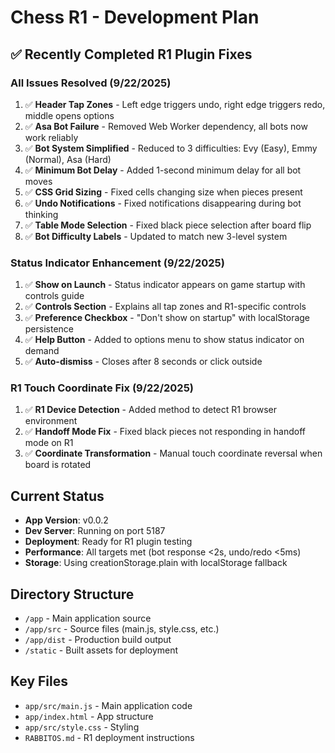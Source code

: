 # Chess R1 - Development Plan

## ✅ Recently Completed R1 Plugin Fixes

### All Issues Resolved (9/22/2025)
1. ✅ **Header Tap Zones** - Left edge triggers undo, right edge triggers redo, middle opens options
2. ✅ **Asa Bot Failure** - Removed Web Worker dependency, all bots now work reliably
3. ✅ **Bot System Simplified** - Reduced to 3 difficulties: Evy (Easy), Emmy (Normal), Asa (Hard)
4. ✅ **Minimum Bot Delay** - Added 1-second minimum delay for all bot moves
5. ✅ **CSS Grid Sizing** - Fixed cells changing size when pieces present
6. ✅ **Undo Notifications** - Fixed notifications disappearing during bot thinking
7. ✅ **Table Mode Selection** - Fixed black piece selection after board flip
8. ✅ **Bot Difficulty Labels** - Updated to match new 3-level system

### Status Indicator Enhancement (9/22/2025)
1. ✅ **Show on Launch** - Status indicator appears on game startup with controls guide
2. ✅ **Controls Section** - Explains all tap zones and R1-specific controls
3. ✅ **Preference Checkbox** - "Don't show on startup" with localStorage persistence
4. ✅ **Help Button** - Added to options menu to show status indicator on demand
5. ✅ **Auto-dismiss** - Closes after 8 seconds or click outside

### R1 Touch Coordinate Fix (9/22/2025)
1. ✅ **R1 Device Detection** - Added method to detect R1 browser environment
2. ✅ **Handoff Mode Fix** - Fixed black pieces not responding in handoff mode on R1
3. ✅ **Coordinate Transformation** - Manual touch coordinate reversal when board is rotated

## Current Status
- **App Version**: v0.0.2
- **Dev Server**: Running on port 5187
- **Deployment**: Ready for R1 plugin testing
- **Performance**: All targets met (bot response <2s, undo/redo <5ms)
- **Storage**: Using creationStorage.plain with localStorage fallback

## Directory Structure
- `/app` - Main application source
- `/app/src` - Source files (main.js, style.css, etc.)
- `/app/dist` - Production build output
- `/static` - Built assets for deployment

## Key Files
- `app/src/main.js` - Main application code
- `app/index.html` - App structure
- `app/src/style.css` - Styling
- `RABBITOS.md` - R1 deployment instructions